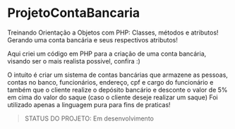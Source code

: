 # ProjetoContaBancaria
Treinando Orientação a Objetos com PHP: Classes, métodos e atributos! Gerando uma conta bancária e seus respectivos atributos!

Aqui criei um código em PHP para a criação de uma conta bancária, visando ser o mais realista possivel, confira :)

O intuito é criar um sistema de contas bancárias que armazene as pessoas, contas no banco, funcionários, endereço, cpf e cargo do funcionário e também que o cliente realize o depósito bancário e desconte o valor de 5% em cima do valor do saque (caso o cliente deseje realizar um saque) Foi utilizado apenas a linguagem pura para fins de praticas!
> STATUS DO PROJETO: Em desenvolvimento
